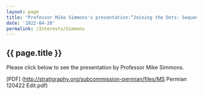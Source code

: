 ```yaml
---
layout: page
title: "Professor Mike Simmons's presentation:“Joining the Dots: Sequence Stratigraphy-based Regional Geology”"  
date: '2022-04-20'
permalink: /Interests/Simmons
---
```


## {{ page.title }}

Please click below to see the presentation by Professor Mike Simmons.

[PDF] (http://stratigraphy.org/subcommission-permian/files/MS Permian 120422 Edit.pdf)
